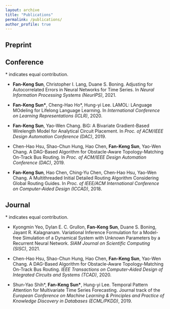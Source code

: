```yaml
---
layout: archive
title: "Publications"
permalink: /publications/
author_profile: true
---
```


## Preprint

## Conference

\* indicates equal contribution.

- __Fan-Keng Sun__, Christopher I. Lang, Duane S. Boning.
Adjusting for Autocorrelated Errors in Neural Networks for Time Series.
In _Neural Information Processing Systems (NeurIPS)_, 2021.

- __Fan-Keng Sun\*__, Cheng-Hao Ho\*, Hung-yi Lee.
LAMOL: LAnguage MOdeling for Lifelong Language Learning.
In _International Conference on Learning Representations (ICLR)_, 2020.

- __Fan-Keng Sun__, Yao-Wen Chang.
BiG: A Bivariate Gradient-Based Wirelength Model for Analytical Circuit Placement.
In _Proc. of ACM/IEEE Design Automation Conference (DAC)_, 2019.

- Chen-Hao Hsu, Shao-Chun Hung, Hao Chen, __Fan-Keng Sun__, Yao-Wen Chang.
A DAG-Based Algorithm for Obstacle-Aware Topology-Matching On-Track Bus Routing.
In _Proc. of ACM/IEEE Design Automation Conference (DAC)_, 2019.

- __Fan-Keng Sun__, Hao Chen,  Ching-Yu Chen, Chen-Hao Hsu, Yao-Wen Chang.
A Multithreaded Initial Detailed Routing Algorithm Considering Global Routing Guides.
In _Proc. of IEEE/ACM International Conference on Computer-Aided Design (ICCAD)_, 2018.

## Journal

\* indicates equal contribution.

- Kyongmin Yeo, Dylan E. C. Grullon, __Fan-Keng Sun__, Duane S. Boning, Jayant R. Kalagnanam.
Variational Inference Formulation for a Model-free Simulation of a Dynamical System with Unknown Parameters by a Recurrent Neural Network.
_SIAM Journal on Scientific Computing (SISC)_, 2021.

- Chen-Hao Hsu, Shao-Chun Hung, Hao Chen, __Fan-Keng Sun__, Yao-Wen Chang.
A DAG-Based Algorithm for Obstacle-Aware Topology-Matching On-Track Bus Routing.
_IEEE Transactions on Computer-Aided Design of Integrated Circuits and Systems (TCAD)_, 2020.

- Shun-Yao Shih\*, __Fan-Keng Sun\*__, Hung-yi Lee.
Temporal Pattern Attention for Multivariate Time Series Forecasting.
Journal track of the _European Conference on Machine Learning & Principles and Practice of Knowledge Discovery in Databases (ECML/PKDD)_, 2019.
